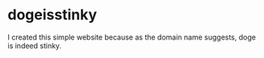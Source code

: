 # dogeisstinky

I created this simple website because as the domain name suggests, doge is indeed stinky. 
